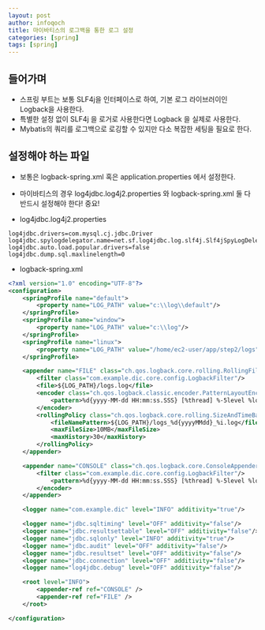 ```yaml
---
layout: post
author: infoqoch
title: 마이바티스의 로그백을 통한 로그 설정
categories: [spring]
tags: [spring]
---
```


## 들어가며
- 스프링 부트는 보통 SLF4j을 인터페이스로 하여, 기본 로그 라이브러이인 Logback을 사용한다.
- 특별한 설정 없이 SLF4j 을 로거로 사용한다면 Logback 을 실제로 사용한다.
- Mybatis의 쿼리를 로그백으로 로깅할 수 있지만 다소 복잡한 세팅을 필요로 한다.

## 설정해야 하는 파일
- 보통은 logback-spring.xml 혹은 application.properties 에서 설정한다. 
- 마이바티스의 경우 log4jdbc.log4j2.properties 와 logback-spring.xml 둘 다 반드시 설정해야 한다! 중요!

- log4jdbc.log4j2.properties

```properties
log4jdbc.drivers=com.mysql.cj.jdbc.Driver
log4jdbc.spylogdelegator.name=net.sf.log4jdbc.log.slf4j.Slf4jSpyLogDelegator
log4jdbc.auto.load.popular.drivers=false
log4jdbc.dump.sql.maxlinelength=0
```
- logback-spring.xml

```xml
<?xml version="1.0" encoding="UTF-8"?>
<configuration>
    <springProfile name="default">
        <property name="LOG_PATH" value="c:\\log\\default"/>
    </springProfile>
    <springProfile name="window">
        <property name="LOG_PATH" value="c:\\log"/>
    </springProfile>
    <springProfile name="linux">
        <property name="LOG_PATH" value="/home/ec2-user/app/step2/logs"/>
    </springProfile>

    <appender name="FILE" class="ch.qos.logback.core.rolling.RollingFileAppender">
        <filter class="com.example.dic.core.config.LogbackFilter"/>
        <file>${LOG_PATH}/logs.log</file>
        <encoder class="ch.qos.logback.classic.encoder.PatternLayoutEncoder">
            <pattern>%d{yyyy-MM-dd HH:mm:ss.SSS} [%thread] %-5level %logger{36} - %msg%n</pattern>
        </encoder>
        <rollingPolicy class="ch.qos.logback.core.rolling.SizeAndTimeBasedRollingPolicy">
            <fileNamePattern>${LOG_PATH}/logs_%d{yyyyMMdd}_%i.log</fileNamePattern>
            <maxFileSize>10MB</maxFileSize>
            <maxHistory>30</maxHistory>
        </rollingPolicy>
    </appender>

    <appender name="CONSOLE" class="ch.qos.logback.core.ConsoleAppender">
        <filter class="com.example.dic.core.config.LogbackFilter"/>        <encoder>
            <pattern>%d{yyyy-MM-dd HH:mm:ss.SSS} [%thread] %-5level %logger{36} - %msg%n</pattern>
        </encoder>
    </appender>

    <logger name="com.example.dic" level="INFO" additivity="true"/>

    <logger name="jdbc.sqltiming" level="OFF" additivity="false"/>
    <logger name="jdbc.resultsettable" level="OFF" additivity="false"/>
    <logger name="jdbc.sqlonly" level="INFO" additivity="true"/>
    <logger name="jdbc.audit" level="OFF" additivity="false"/>
    <logger name="jdbc.resultset" level="OFF" additivity="false"/>
    <logger name="jdbc.connection" level="OFF" additivity="false"/>
    <logger name="log4jdbc.debug" level="OFF" additivity="false"/>

    <root level="INFO">
        <appender-ref ref="CONSOLE" />
        <appender-ref ref="FILE" />
    </root>

</configuration>
```

